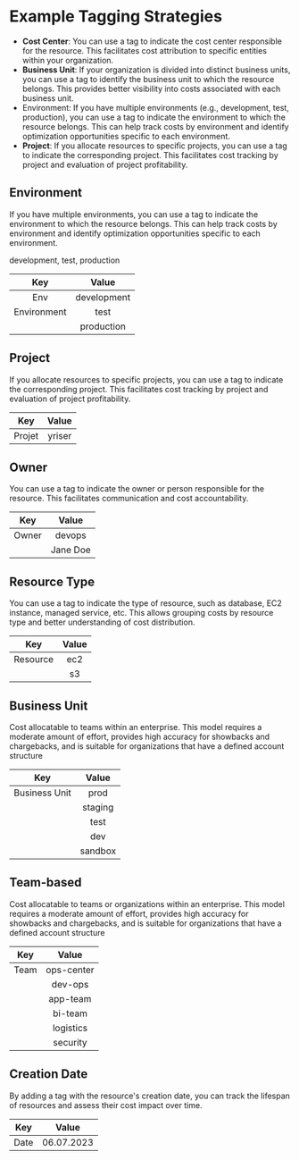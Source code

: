 # Example Tagging Strategies

 - **Cost Center**: You can use a tag to indicate the cost center responsible for the resource. This facilitates cost attribution to specific entities within your organization.
- **Business Unit**: If your organization is divided into distinct business units, you can use a tag to identify the business unit to which the resource belongs. This provides better visibility into costs associated with each business unit.
- Environment: If you have multiple environments (e.g., development, test, production), you can use a tag to indicate the environment to which the resource belongs. This can help track costs by environment and identify optimization opportunities specific to each environment.
- **Project**: If you allocate resources to specific projects, you can use a tag to indicate the corresponding project. This facilitates cost tracking by project and evaluation of project profitability.


## Environment

If you have multiple environments, you can use a tag to indicate the environment to which the resource belongs. This can help track costs by environment and identify optimization opportunities specific to each environment.

development, test, production

|  Key            |       Value     |
|:---------------:|:---------------:|
| Env             | development     |
| Environment     | test            |
|                 | production      |

## Project

If you allocate resources to specific projects, you can use a tag to indicate the corresponding project. This facilitates cost tracking by project and evaluation of project profitability.

|  Key            |       Value     |
|:---------------:|:---------------:|
| Projet          | yriser          |

## Owner

You can use a tag to indicate the owner or person responsible for the resource. This facilitates communication and cost accountability.

|  Key            |       Value     |
|:---------------:|:---------------:|
| Owner           | devops          |
|                 | Jane Doe        |

## Resource Type

You can use a tag to indicate the type of resource, such as database, EC2 instance, managed service, etc. This allows grouping costs by resource type and better understanding of cost distribution.

|  Key            |       Value     |
|:---------------:|:---------------:|
| Resource        | ec2             |
|                 | s3              |

## Business Unit

Cost allocatable to teams within an enterprise. This model requires a moderate amount of effort, provides high accuracy for showbacks and chargebacks, and is suitable for organizations that have a defined account structure

|  Key            | 	  Value     |
|:---------------:|:---------------:|
| Business Unit   | prod            |
|                 | staging         |
|                 | test            |
|                 | dev             |
|                 | sandbox         |

## Team-based

Cost allocatable to teams or organizations within an enterprise. This model requires a moderate amount of effort, provides high accuracy for showbacks and chargebacks, and is suitable for organizations that have a defined account structure

|  Key            |       Value     |
|:---------------:|:---------------:|
| Team            | ops-center      |
|                 | dev-ops         |
|                 | app-team        |
|                 | bi-team         |
|                 | logistics       |
|                 | security        |

## Creation Date

By adding a tag with the resource's creation date, you can track the lifespan of resources and assess their cost impact over time.

|  Key            |       Value     |
|:---------------:|:---------------:|
| Date            | 06.07.2023      |
